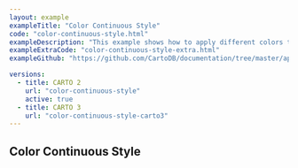 ```yaml
---
layout: example
exampleTitle: "Color Continuous Style"
code: "color-continuous-style.html"
exampleDescription: "This example shows how to apply different colors to point features depending on attribute values."
exampleExtraCode: "color-continuous-style-extra.html"
exampleGithub: "https://github.com/CartoDB/documentation/tree/master/app/content/deck-gl/examples/styling/color-continuous-style.html"

versions:
  - title: CARTO 2
    url: "color-continuous-style"
    active: true
  - title: CARTO 3
    url: "color-continuous-style-carto3"
---
```

## Color Continuous Style
